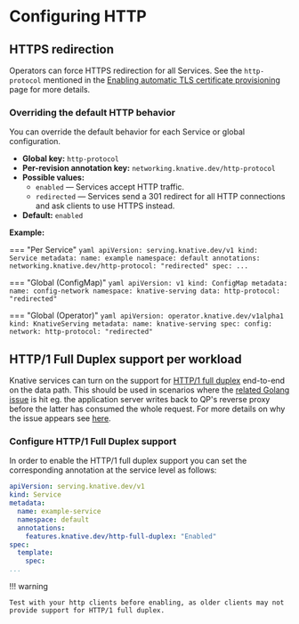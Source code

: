 # Configuring HTTP

## HTTPS redirection

Operators can force HTTPS redirection for all Services. See the `http-protocol` mentioned in the [Enabling automatic TLS certificate provisioning](../encryption/enabling-automatic-tls-certificate-provisioning.md) page for more details.

### Overriding the default HTTP behavior

You can override the default behavior for each Service or global configuration.

* **Global key:** `http-protocol`
* **Per-revision annotation key:** `networking.knative.dev/http-protocol`
* **Possible values:**
    * `enabled` &mdash; Services accept HTTP traffic.
    * `redirected` &mdash; Services send a 301 redirect for all HTTP connections and ask clients to use HTTPS instead.
* **Default:** `enabled`

**Example:**

=== "Per Service"
    ```yaml
    apiVersion: serving.knative.dev/v1
    kind: Service
    metadata:
      name: example
      namespace: default
      annotations:
        networking.knative.dev/http-protocol: "redirected"
    spec:
      ...
    ```

=== "Global (ConfigMap)"
    ```yaml
    apiVersion: v1
    kind: ConfigMap
    metadata:
      name: config-network
      namespace: knative-serving
    data:
      http-protocol: "redirected"
    ```

=== "Global (Operator)"
    ```yaml
    apiVersion: operator.knative.dev/v1alpha1
    kind: KnativeServing
    metadata:
      name: knative-serving
    spec:
      config:
        network:
          http-protocol: "redirected"
    ```

## HTTP/1 Full Duplex support per workload

Knative services can turn on the support for [HTTP/1 full duplex](https://pkg.go.dev/net/http#ResponseController.EnableFullDuplex) end-to-end on the data path.
This should be used in scenarios where the [related Golang issue](https://github.com/golang/go/issues/40747) is hit eg. the application server writes back to QP's reverse proxy before the latter has consumed the whole request.
For more details on why the issue appears see [here](https://github.com/golang/go/issues/40747#issuecomment-1382404132).

### Configure HTTP/1 Full Duplex support

In order to enable the HTTP/1 full duplex support you can set the corresponding annotation at the service level as follows:

```yaml
apiVersion: serving.knative.dev/v1
kind: Service
metadata:
  name: example-service
  namespace: default
  annotations:
    features.knative.dev/http-full-duplex: "Enabled"
spec:
  template:
    spec:
...
```

!!! warning

    Test with your http clients before enabling, as older clients may not provide support for HTTP/1 full duplex.
